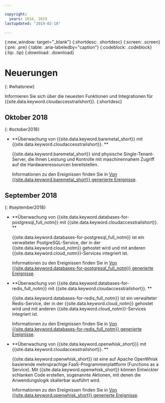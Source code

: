 ```yaml
---

copyright:
  years: 2016, 2019
lastupdated: "2019-02-18"

---
```


{:new_window: target="_blank"}
{:shortdesc: .shortdesc}
{:screen: .screen}
{:pre: .pre}
{:table: .aria-labeledby="caption"}
{:codeblock: .codeblock}
{:tip: .tip}
{:download: .download}



# Neuerungen
{: #whatsnew}

Informieren Sie sich über die neuesten Funktionen und Integrationen für {{site.data.keyword.cloudaccesstrailshort}}.
{:shortdesc}

## Oktober 2018
{: #october2018}

* **Überwachung von {{site.data.keyword.baremetal_short}} mit {{site.data.keyword.cloudaccesstrailshort}}. **

    {{site.data.keyword.baremetal_short}} sind physische Single-Tenant-Server, die Ihnen Leistung und Kontrolle mit maschinennahem Zugriff auf die Hardwareressourcen bereitstellen.  
    
    Informationen zu den Ereignissen finden Sie in [Von {{site.data.keyword.baremetal_short}} generierte Ereignisse](/docs/bare-metal/bm-activity-tracker-events.html#at_events). 


## September 2018
{: #september2018}

* **Überwachung von {{site.data.keyword.databases-for-postgresql_full_notm}} mit {{site.data.keyword.cloudaccesstrailshort}}. **

    {{site.data.keyword.databases-for-postgresql_full_notm}} ist ein verwalteter PostgreSQL-Service, der in der {{site.data.keyword.cloud_notm}} gehostet wird und mit anderen {{site.data.keyword.cloud_notm}}-Services integriert ist. 

    Informationen zu den Ereignissen finden Sie in [Von {{site.data.keyword.databases-for-postgresql_full_notm}} generierte Ereignisse](/docs/services/databases-for-postgresql?topic=databases-for-postgresql-activity-tracker#activity-tracker).   


* **Überwachung von {{site.data.keyword.databases-for-redis_full_notm}} mit {{site.data.keyword.cloudaccesstrailshort}}. **

    {{site.data.keyword.databases-for-redis_full_notm}} ist ein verwalteter Redis-Service, der in der {{site.data.keyword.cloud_notm}} gehostet wird und mit anderen {{site.data.keyword.cloud_notm}}-Services integriert ist. 

    Informationen zu den Ereignissen finden Sie in [Von {{site.data.keyword.databases-for-redis_full_notm}} generierte Ereignisse](/docs/services/databases-for-redis/reference-activity-tracker.html#activity-tracker-integration). 


* **Überwachung von {{site.data.keyword.openwhisk_short}}} mit {{site.data.keyword.cloudaccesstrailshort}}. **

    {{site.data.keyword.openwhisk_short}} ist eine auf Apache OpenWhisk basierende mehrsprachige FaaS-Programmierplattform (Functions as a Service). Mit {{site.data.keyword.openwhisk_short}} können Entwickler schlanken Code erstellen, sogenannte Aktionen, mit denen die Anwendungslogik skalierbar ausführt wird. 
    
    Informationen zu den Ereignissen finden Sie in [Von {{site.data.keyword.openwhisk_short}} generierte Ereignisse](/docs/openwhisk/at-events.html#activity_tracker). 


